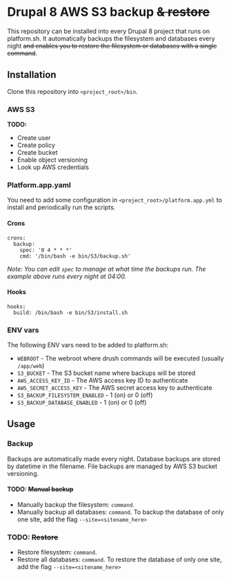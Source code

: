 # Drupal 8 AWS S3 backup ~~& restore~~
This repository can be installed into every Drupal 8 project that runs on platform.sh. It automatically backups the filesystem and databases every night ~~and enables you to restore the filesystem or databases with a single command~~.

## Installation
Clone this repository into `<project_root>/bin`.

### AWS S3
__TODO:__
* Create user
* Create policy
* Create bucket
* Enable object versioning 
* Look up AWS credentials

### Platform.app.yaml
You need to add some configuration in `<project_root>/platform.app.yml` to install and periodically run the scripts.

#### Crons
```
crons:
  backup:
    spec: '0 4 * * *'
    cmd: '/bin/bash -e bin/S3/backup.sh'
```
_Note: You can edit `spec` to manage at what time the backups run. The example above runs every night at 04:00._

#### Hooks
```
hooks:
  build: /bin/bash -e bin/S3/install.sh
```

### ENV vars
The following ENV vars need to be added to platform.sh:
* `WEBROOT` - The webroot where drush commands will be executed (usually `/app/web`)
* `S3_BUCKET` - The S3 bucket name where backups will be stored
* `AWS_ACCESS_KEY_ID` - The AWS access key ID to authenticate
* `AWS_SECRET_ACCESS_KEY` - The AWS secret access key to authenticate
* `S3_BACKUP_FILESYSTEM_ENABLED` - 1 (on) or 0 (off)
* `S3_BACKUP_DATABASE_ENABLED` - 1 (on) or 0 (off)

## Usage

### Backup
Backups are automatically made every night.
Database backups are stored by datetime in the filename.
File backups are managed by AWS S3 bucket versioning.  

#### TODO: ~~Manual backup~~
* Manually backup the filesystem: `command`.
* Manually backup all databases: `command`. To backup the database of only one site, add the flag `--site=<sitename_here>`

### TODO: ~~Restore~~
* Restore filesystem: `command`.
* Restore all databases: `command`. To restore the database of only one site, add the flag `--site=<sitename_here>`